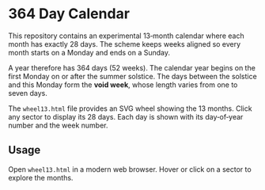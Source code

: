 # 364 Day Calendar

This repository contains an experimental 13‑month calendar where each month has exactly 28 days. The scheme keeps weeks aligned so every month starts on a Monday and ends on a Sunday.

A year therefore has 364 days (52 weeks). The calendar year begins on the first Monday on or after the summer solstice. The days between the solstice and this Monday form the **void week**, whose length varies from one to seven days.

The `wheel13.html` file provides an SVG wheel showing the 13 months. Click any sector to display its 28 days. Each day is shown with its day‑of‑year number and the week number.

## Usage

Open `wheel13.html` in a modern web browser. Hover or click on a sector to explore the months.
